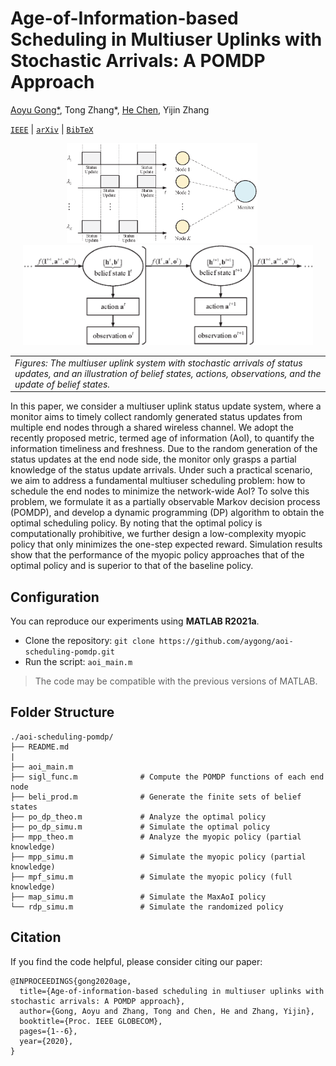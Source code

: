 # Age-of-Information-based Scheduling in Multiuser Uplinks with Stochastic Arrivals: A POMDP Approach

[Aoyu Gong*](https://aygong.com/), Tong Zhang*, [He Chen](http://iiotc.ie.cuhk.edu.hk/), Yijin Zhang

[`IEEE`](https://ieeexplore.ieee.org/document/9348022) | [`arXiv`](https://arxiv.org/pdf/2005.05443.pdf) | [`BibTeX`](#Citation)

<div align="center">
<p>
<img src="assets/AoI.png" height="160"/> &nbsp;&nbsp;&nbsp;&nbsp; <img src="assets/Evolution.png" height="160"/> 
</p>
</div>


<table>
<tr><td><em>
Figures: The multiuser uplink system with stochastic arrivals of status updates, and an illustration of belief states, actions, observations, and the update of belief states.
</em></td></tr>
</table>

In this paper, we consider a multiuser uplink status update system, where a monitor aims to timely collect randomly generated status updates from multiple end nodes through a shared wireless channel. We adopt the recently proposed metric, termed age of information (AoI), to quantify the information timeliness and freshness. Due to the random generation of the status updates at the end node side, the monitor only grasps a partial knowledge of the status update arrivals. Under such a practical scenario, we aim to address a fundamental multiuser scheduling problem: how to schedule the end nodes to minimize the network-wide AoI? To solve this problem, we formulate it as a partially observable Markov decision process (POMDP), and develop a dynamic programming (DP) algorithm to obtain the optimal scheduling policy. By noting that the optimal policy is computationally prohibitive, we further design a low-complexity myopic policy that only minimizes the one-step expected reward. Simulation results show that the performance of the myopic policy approaches that of the optimal policy and is superior to that of the baseline policy.



## Configuration

You can reproduce our experiments using **MATLAB R2021a**.

- Clone the repository: `git clone https://github.com/aygong/aoi-scheduling-pomdp.git`
- Run the script: `aoi_main.m` 

> The code may be compatible with the previous versions of MATLAB.




## Folder Structure

```
./aoi-scheduling-pomdp/
├── README.md
|
├── aoi_main.m
├── sigl_func.m              # Compute the POMDP functions of each end node
├── beli_prod.m              # Generate the finite sets of belief states
├── po_dp_theo.m             # Analyze the optimal policy
├── po_dp_simu.m             # Simulate the optimal policy
├── mpp_theo.m               # Analyze the myopic policy (partial knowledge)
├── mpp_simu.m               # Simulate the myopic policy (partial knowledge)
├── mpf_simu.m               # Simulate the myopic policy (full knowledge)
├── map_simu.m               # Simulate the MaxAoI policy
└── rdp_simu.m               # Simulate the randomized policy
```



## Citation

If you find the code helpful, please consider citing our paper:

```
@INPROCEEDINGS{gong2020age,
  title={Age-of-information-based scheduling in multiuser uplinks with stochastic arrivals: A POMDP approach},
  author={Gong, Aoyu and Zhang, Tong and Chen, He and Zhang, Yijin},
  booktitle={Proc. IEEE GLOBECOM},
  pages={1--6},
  year={2020},
}
```
